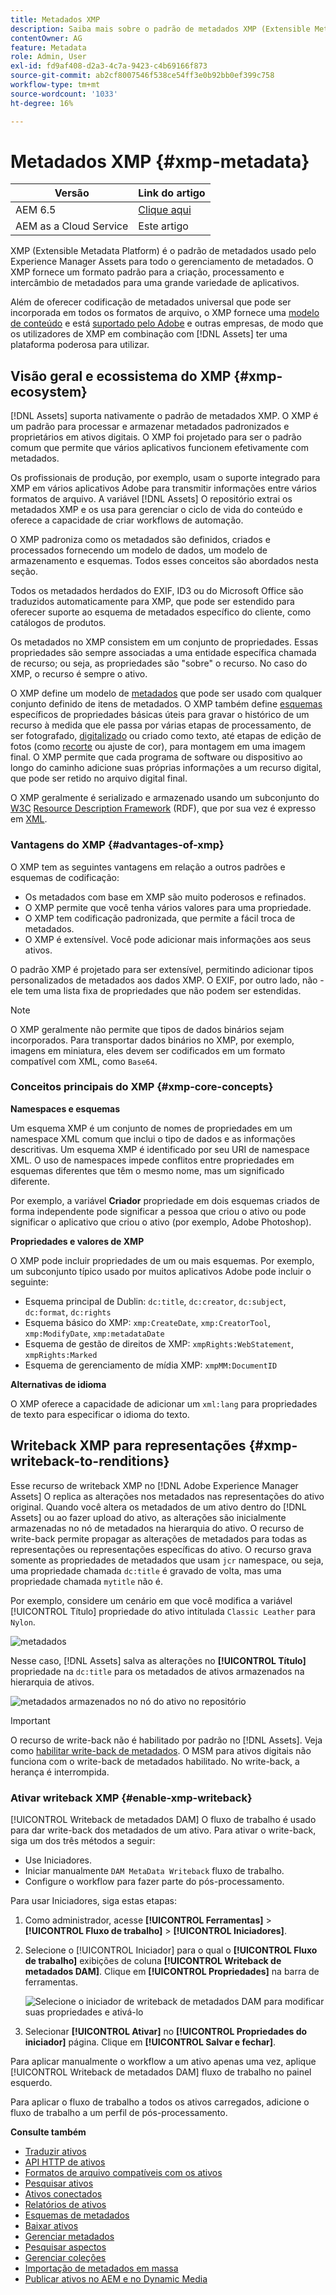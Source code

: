 ```yaml
---
title: Metadados XMP
description: Saiba mais sobre o padrão de metadados XMP (Extensible Metadata Platform) para gerenciamento de metadados. Ele é usado pelo Experience Manager como um formato padronizado para criação, processamento e intercâmbio de metadados.
contentOwner: AG
feature: Metadata
role: Admin, User
exl-id: fd9af408-d2a3-4c7a-9423-c4b69166f873
source-git-commit: ab2cf8007546f538ce54ff3e0b92bb0ef399c758
workflow-type: tm+mt
source-wordcount: '1033'
ht-degree: 16%

---
```


# Metadados XMP {#xmp-metadata}

| Versão | Link do artigo |
| -------- | ---------------------------- |
| AEM 6.5 | [Clique aqui](https://experienceleague.adobe.com/docs/experience-manager-65/assets/administer/xmp-writeback.html) |
| AEM as a Cloud Service | Este artigo |

XMP (Extensible Metadata Platform) é o padrão de metadados usado pelo Experience Manager Assets para todo o gerenciamento de metadados. O XMP fornece um formato padrão para a criação, processamento e intercâmbio de metadados para uma grande variedade de aplicativos.

Além de oferecer codificação de metadados universal que pode ser incorporada em todos os formatos de arquivo, o XMP fornece uma [modelo de conteúdo](#xmp-core-concepts) e está [suportado pelo Adobe](#advantages-of-xmp) e outras empresas, de modo que os utilizadores de XMP em combinação com [!DNL Assets] ter uma plataforma poderosa para utilizar.

## Visão geral e ecossistema do XMP {#xmp-ecosystem}

[!DNL Assets] suporta nativamente o padrão de metadados XMP. O XMP é um padrão para processar e armazenar metadados padronizados e proprietários em ativos digitais. O XMP foi projetado para ser o padrão comum que permite que vários aplicativos funcionem efetivamente com metadados.

Os profissionais de produção, por exemplo, usam o suporte integrado para XMP em vários aplicativos Adobe para transmitir informações entre vários formatos de arquivo. A variável [!DNL Assets] O repositório extrai os metadados XMP e os usa para gerenciar o ciclo de vida do conteúdo e oferece a capacidade de criar workflows de automação.

O XMP padroniza como os metadados são definidos, criados e processados fornecendo um modelo de dados, um modelo de armazenamento e esquemas. Todos esses conceitos são abordados nesta seção.

Todos os metadados herdados do EXIF, ID3 ou do Microsoft Office são traduzidos automaticamente para XMP, que pode ser estendido para oferecer suporte ao esquema de metadados específico do cliente, como catálogos de produtos.

Os metadados no XMP consistem em um conjunto de propriedades. Essas propriedades são sempre associadas a uma entidade específica chamada de recurso; ou seja, as propriedades são &quot;sobre&quot; o recurso. No caso do XMP, o recurso é sempre o ativo.

O XMP define um modelo de [metadados](https://pt.wikipedia.org/wiki/Metadados) que pode ser usado com qualquer conjunto definido de itens de metadados. O XMP também define [esquemas](https://en.wikipedia.org/wiki/XML_schema) específicos de propriedades básicas úteis para gravar o histórico de um recurso à medida que ele passa por várias etapas de processamento, de ser fotografado, [digitalizado](https://pt.wikipedia.org/wiki/Digitalizador) ou criado como texto, até etapas de edição de fotos (como [recorte](https://en.wikipedia.org/wiki/Cropping_%28image%29) ou ajuste de cor), para montagem em uma imagem final. O XMP permite que cada programa de software ou dispositivo ao longo do caminho adicione suas próprias informações a um recurso digital, que pode ser retido no arquivo digital final.

O XMP geralmente é serializado e armazenado usando um subconjunto do [W3C](https://pt.wikipedia.org/wiki/World_Wide_Web_Consortium) [Resource Description Framework](https://pt.wikipedia.org/wiki/Resource_Description_Framework) (RDF), que por sua vez é expresso em [XML](https://pt.wikipedia.org/wiki/XML).

### Vantagens do XMP {#advantages-of-xmp}

O XMP tem as seguintes vantagens em relação a outros padrões e esquemas de codificação:

* Os metadados com base em XMP são muito poderosos e refinados.
* O XMP permite que você tenha vários valores para uma propriedade.
* O XMP tem codificação padronizada, que permite a fácil troca de metadados.
* O XMP é extensível. Você pode adicionar mais informações aos seus ativos.

O padrão XMP é projetado para ser extensível, permitindo adicionar tipos personalizados de metadados aos dados XMP. O EXIF, por outro lado, não - ele tem uma lista fixa de propriedades que não podem ser estendidas.

>[!NOTE]
>
>O XMP geralmente não permite que tipos de dados binários sejam incorporados. Para transportar dados binários no XMP, por exemplo, imagens em miniatura, eles devem ser codificados em um formato compatível com XML, como `Base64`.

### Conceitos principais do XMP {#xmp-core-concepts}

**Namespaces e esquemas**

Um esquema XMP é um conjunto de nomes de propriedades em um namespace XML comum que inclui o tipo de dados e as informações descritivas. Um esquema XMP é identificado por seu URI de namespace XML. O uso de namespaces impede conflitos entre propriedades em esquemas diferentes que têm o mesmo nome, mas um significado diferente.

Por exemplo, a variável **Criador** propriedade em dois esquemas criados de forma independente pode significar a pessoa que criou o ativo ou pode significar o aplicativo que criou o ativo (por exemplo, Adobe Photoshop).

**Propriedades e valores de XMP**

O XMP pode incluir propriedades de um ou mais esquemas. Por exemplo, um subconjunto típico usado por muitos aplicativos Adobe pode incluir o seguinte:

* Esquema principal de Dublin: `dc:title`, `dc:creator`, `dc:subject`, `dc:format`, `dc:rights`
* Esquema básico do XMP: `xmp:CreateDate`, `xmp:CreatorTool`, `xmp:ModifyDate`, `xmp:metadataDate`
* Esquema de gestão de direitos de XMP: `xmpRights:WebStatement`, `xmpRights:Marked`
* Esquema de gerenciamento de mídia XMP: `xmpMM:DocumentID`

**Alternativas de idioma**

O XMP oferece a capacidade de adicionar um `xml:lang` para propriedades de texto para especificar o idioma do texto.

## Writeback XMP para representações {#xmp-writeback-to-renditions}

Esse recurso de writeback XMP no [!DNL Adobe Experience Manager Assets] O replica as alterações nos metadados nas representações do ativo original.
Quando você altera os metadados de um ativo dentro do [!DNL Assets] ou ao fazer upload do ativo, as alterações são inicialmente armazenadas no nó de metadados na hierarquia do ativo. O recurso de write-back permite propagar as alterações de metadados para todas as representações ou representações específicas do ativo. O recurso grava somente as propriedades de metadados que usam `jcr` namespace, ou seja, uma propriedade chamada `dc:title` é gravado de volta, mas uma propriedade chamada `mytitle` não é.

Por exemplo, considere um cenário em que você modifica a variável [!UICONTROL Título] propriedade do ativo intitulada `Classic Leather` para `Nylon`.

![metadados](assets/metadata.png)

Nesse caso, [!DNL Assets] salva as alterações no **[!UICONTROL Título]** propriedade na `dc:title` para os metadados de ativos armazenados na hierarquia de ativos.

![metadados armazenados no nó do ativo no repositório](assets/metadata_stored.png)

>[!IMPORTANT]
>
>O recurso de write-back não é habilitado por padrão no [!DNL Assets]. Veja como [habilitar write-back de metadados](#enable-xmp-writeback). O MSM para ativos digitais não funciona com o write-back de metadados habilitado. No write-back, a herança é interrompida.

### Ativar writeback XMP {#enable-xmp-writeback}

[!UICONTROL Writeback de metadados DAM] O fluxo de trabalho é usado para dar write-back dos metadados de um ativo. Para ativar o write-back, siga um dos três métodos a seguir:

* Use Iniciadores.
* Iniciar manualmente `DAM MetaData Writeback` fluxo de trabalho.
* Configure o workflow para fazer parte do pós-processamento.

Para usar Iniciadores, siga estas etapas:

1. Como administrador, acesse **[!UICONTROL Ferramentas]** > **[!UICONTROL Fluxo de trabalho]** > **[!UICONTROL Iniciadores]**.
1. Selecione o [!UICONTROL Iniciador] para o qual o **[!UICONTROL Fluxo de trabalho]** exibições de coluna **[!UICONTROL Writeback de metadados DAM]**. Clique em **[!UICONTROL Propriedades]** na barra de ferramentas.

   ![Selecione o iniciador de writeback de metadados DAM para modificar suas propriedades e ativá-lo](assets/launcher-properties-metadata-writeback1.png)

1. Selecionar **[!UICONTROL Ativar]** no **[!UICONTROL Propriedades do iniciador]** página. Clique em **[!UICONTROL Salvar e fechar]**.

Para aplicar manualmente o workflow a um ativo apenas uma vez, aplique [!UICONTROL Writeback de metadados DAM] fluxo de trabalho no painel esquerdo.

Para aplicar o fluxo de trabalho a todos os ativos carregados, adicione o fluxo de trabalho a um perfil de pós-processamento.

<!-- Commenting for now. Need to document how to enable metadata writeback. See CQDOC-17254.

### Enable XMP writeback {#enable-xmp-writeback}

To enable the metadata changes to be propagated to the renditions of the asset when uploading it, modify the **[!UICONTROL Adobe CQ DAM Rendition Maker]** configuration in Configuration Manager.

1. To open Configuration Manager, access `https://[aem_server]:[port]/system/console/configMgr`.
1. Open the **[!UICONTROL Adobe CQ DAM Rendition Maker]** configuration.
1. Select the **[!UICONTROL Propagate XMP]** option, and then save the changes.

### Enable XMP write-back for specific renditions {#enable-xmp-writeback-for-specific-renditions}

To let the XMP write-back feature propagate metadata changes to select renditions, specify these renditions to the [!UICONTROL XMP Writeback Process] workflow step of DAM Metadata WriteBack workflow. By default, this step is configured with the original rendition.

For the XMP write-back feature to propagate metadata to the rendition thumbnails 140.100.png and 319.319.png, perform these steps.

1. Select the Experience Manager logo, and then navigate to **[!UICONTROL Tools]** &gt; **[!UICONTROL Workflow]** &gt; **[!UICONTROL Models]**.
1. From the Models page, open the **[!UICONTROL DAM Metadata Writeback]** workflow model.
1. In the **[!UICONTROL DAM Metadata Writeback]** properties page, open the **[!UICONTROL XMP Writeback Process]** step.
1. In the **[!UICONTROL Step Properties]** dialog box, select the **[!UICONTROL Process]** tab.
1. In the **[!UICONTROL Arguments]** box, add `rendition:cq5dam.thumbnail.140.100.png,rendition:cq5dam.thumbnail.319.319.png`, and then select **[!UICONTROL OK]**.

   ![step_properties](assets/step_properties.png)

1. Save the changes.
1. To regenerate the Pyramid TIFF (PTIFF) renditions for Dynamic Media images with the new attributes, add the **[!UICONTROL Dynamic Media Process Image Assets]** step to the DAM Metadata write-back workflow. PTIFF renditions are only created and stored locally in a Dynamic Media Hybrid implementation.

1. Save the workflow.

The metadata changes are propagated to the renditions renditions thumbnail.140.100.png and thumbnail.319.319.png of the asset, and not the others.
-->

**Consulte também**

* [Traduzir ativos](translate-assets.md)
* [API HTTP de ativos](mac-api-assets.md)
* [Formatos de arquivo compatíveis com os ativos](file-format-support.md)
* [Pesquisar ativos](search-assets.md)
* [Ativos conectados](use-assets-across-connected-assets-instances.md)
* [Relatórios de ativos](asset-reports.md)
* [Esquemas de metadados](metadata-schemas.md)
* [Baixar ativos](download-assets-from-aem.md)
* [Gerenciar metadados](manage-metadata.md)
* [Pesquisar aspectos](search-facets.md)
* [Gerenciar coleções](manage-collections.md)
* [Importação de metadados em massa](metadata-import-export.md)
* [Publicar ativos no AEM e no Dynamic Media](/help/assets/publish-assets-to-aem-and-dm.md)
